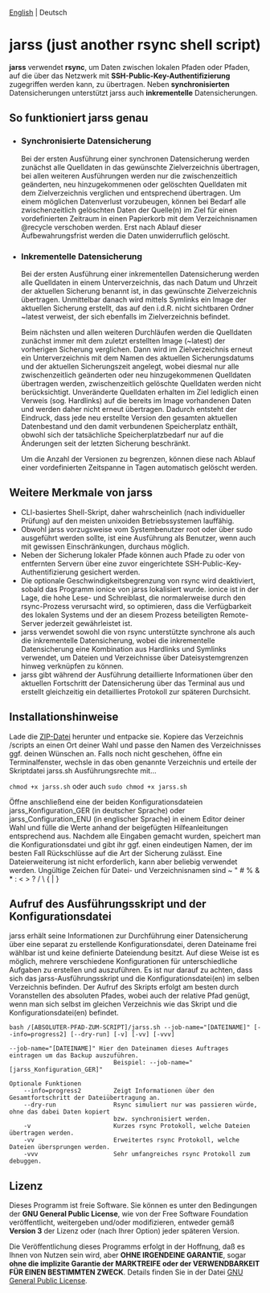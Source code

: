 [English](README_en.md) | Deutsch

# jarss (just another rsync shell script) 
**jarss** verwendet **rsync**, um Daten zwischen lokalen Pfaden oder Pfaden, auf die über das Netzwerk mit **SSH-Public-Key-Authentifizierung** zugegriffen werden kann, zu übertragen. Neben **synchronisierten** Datensicherungen unterstützt jarss auch **inkrementelle** Datensicherungen. 

## So funktioniert jarss genau
- ### Synchronisierte Datensicherung
    Bei der ersten Ausführung einer synchronen Datensicherung werden zunächst alle Quelldaten in das gewünschte Zielverzeichnis übertragen, bei allen weiteren Ausführungen werden nur die zwischenzeitlich geänderten, neu hinzugekommenen oder gelöschten Quelldaten mit dem Zielverzeichnis verglichen und entsprechend übertragen. Um einem möglichen Datenverlust vorzubeugen, können bei Bedarf alle zwischenzeitlich gelöschten Daten der Quelle(n) im Ziel für einen vordefinierten Zeitraum in einen Papierkorb mit dem Verzeichnisnamen @recycle verschoben werden. Erst nach Ablauf dieser Aufbewahrungsfrist werden die Daten unwiderruflich gelöscht.

- ### Inkrementelle Datensicherung
    Bei der ersten Ausführung einer inkrementellen Datensicherung werden alle Quelldaten in einem Unterverzeichnis, das nach Datum und Uhrzeit der aktuellen Sicherung benannt ist, in das gewünschte Zielverzeichnis übertragen. Unmittelbar danach wird mittels Symlinks ein Image der aktuellen Sicherung erstellt, das auf den i.d.R. nicht sichtbaren Ordner ~latest verweist, der sich ebenfalls im Zielverzeichnis befindet.

    Beim nächsten und allen weiteren Durchläufen werden die Quelldaten zunächst immer mit dem zuletzt erstellten Image (~latest) der vorherigen Sicherung verglichen. Dann wird im Zielverzeichnis erneut ein Unterverzeichnis mit dem Namen des aktuellen Sicherungsdatums und der aktuellen Sicherungszeit angelegt, wobei diesmal nur alle zwischenzeitlich geänderten oder neu hinzugekommenen Quelldaten übertragen werden, zwischenzeitlich gelöschte Quelldaten werden nicht berücksichtigt. Unveränderte Quelldaten erhalten im Ziel lediglich einen Verweis (sog. Hardlinks) auf die bereits im Image vorhandenen Daten und werden daher nicht erneut übertragen. Dadurch entsteht der Eindruck, dass jede neu erstellte Version den gesamten aktuellen Datenbestand und den damit verbundenen Speicherplatz enthält, obwohl sich der tatsächliche Speicherplatzbedarf nur auf die Änderungen seit der letzten Sicherung beschränkt.

    Um die Anzahl der Versionen zu begrenzen, können diese nach Ablauf einer vordefinierten Zeitspanne in Tagen automatisch gelöscht werden.

## Weitere Merkmale von jarss
- CLI-basiertes Shell-Skript, daher wahrscheinlich (nach individueller Prüfung) auf den meisten unixoiden Betriebssystemen lauffähig. 
-  Obwohl jarss vorzugsweise vom Systembenutzer root oder über sudo ausgeführt werden sollte, ist eine Ausführung als Benutzer, wenn auch mit gewissen Einschränkungen, durchaus möglich.
- Neben der Sicherung lokaler Pfade können auch Pfade zu oder von entfernten Servern über eine zuvor eingerichtete SSH-Public-Key-Authentifizierung gesichert werden.
- Die optionale Geschwindigkeitsbegrenzung von rsync wird deaktiviert, sobald das Programm ionice von jarss lokalisiert wurde. ionice ist in der Lage, die hohe Lese- und Schreiblast, die normalerweise durch den rsync-Prozess verursacht wird, so optimieren, dass die Verfügbarkeit des lokalen Systems und der an diesem Prozess beteiligten Remote-Server jederzeit gewährleistet ist.
- jarss verwendet sowohl die von rsync unterstützte synchrone als auch die inkrementelle Datensicherung, wobei die inkrementelle Datensicherung eine Kombination aus Hardlinks und Symlinks verwendet, um Dateien und Verzeichnisse über Dateisystemgrenzen hinweg verknüpfen zu können.
- jarss gibt während der Ausführung detaillierte Informationen über den aktuellen Fortschritt der Datensicherung über das Terminal aus und erstellt gleichzeitig ein detailliertes Protokoll zur späteren Durchsicht. 

## Installationshinweise
Lade die [ZIP-Datei](https://github.com/toafez/jarss/archive/refs/heads/main.zip) herunter und entpacke sie. Kopiere das Verzeichnis /scripts an einen Ort deiner Wahl und passe den Namen des Verzeichnisses ggf. deinen Wünschen an. Falls noch nicht geschehen, öffne ein Terminalfenster, wechsle in das oben genannte Verzeichnis und erteile der Skriptdatei jarss.sh Ausführungsrechte mit...

`chmod +x jarss.sh` oder auch `sudo chmod +x jarss.sh`

Öffne anschließend eine der beiden Konfigurationsdateien jarss_Konfiguration_GER (in deutscher Sprache) oder jarss_Configuration_ENU (in englischer Sprache) in einem Editor deiner Wahl und fülle die Werte anhand der beigefügten Hilfeanleitungen entsprechend aus. Nachdem alle Eingaben gemacht wurden, speichert man die Konfigurationsdatei und gibt ihr ggf. einen eindeutigen Namen, der im besten Fall Rückschlüsse auf die Art der Sicherung zulässt. Eine Dateierweiterung ist nicht erforderlich, kann aber beliebig verwendet werden. Ungültige Zeichen für Datei- und Verzeichnisnamen sind ~ " # % & * : < > ? / \ { | } 

## Aufruf des Ausführungsskript und der Konfigurationsdatei
jarss erhält seine Informationen zur Durchführung einer Datensicherung über eine separat zu erstellende Konfigurationsdatei, deren Dateiname frei wählbar ist und keine definierte Dateiendung besitzt. Auf diese Weise ist es möglich, mehrere verschiedene Konfigurationen für unterschiedliche Aufgaben zu erstellen und auszuführen. Es ist nur darauf zu achten, dass sich das jarss-Ausführungsskript und die Konfigurationsdatei(en) im selben Verzeichnis befinden. Der Aufruf des Skripts erfolgt am besten durch Voranstellen des absoluten Pfades, wobei auch der relative Pfad genügt, wenn man sich selbst im gleichen Verzeichnis wie das Skript und die Konfigurationsdatei(en) befindet.

```bash /[ABSOLUTER-PFAD-ZUM-SCRIPT]/jarss.sh --job-name="[DATEINAME]" [--info=progress2] [--dry-run] [-v] [-vv] [-vvv]```

```
--job-name="[DATEINAME]" Hier den Dateinamen dieses Auftrages eintragen um das Backup auszuführen.
                             Beispiel: --job-name="[jarss_Konfiguration_GER]"

Optionale Funktionen
    --info=progress2         Zeigt Informationen über den Gesamtfortschritt der Dateiübertragung an.
    --dry-run                Rsync simuliert nur was passieren würde, ohne das dabei Daten kopiert
                             bzw. synchronisiert werden.
    -v                       Kurzes rsync Protokoll, welche Dateien übertragen werden.
    -vv                      Erweitertes rsync Protokoll, welche Dateien übersprungen werden. 
    -vvv                     Sehr umfangreiches rsync Protokoll zum debuggen.
```

## Lizenz
Dieses Programm ist freie Software. Sie können es unter den Bedingungen der **GNU General Public License**, wie von der Free Software Foundation veröffentlicht, weitergeben und/oder modifizieren, entweder gemäß **Version 3** der Lizenz oder (nach Ihrer Option) jeder späteren Version.

Die Veröffentlichung dieses Programms erfolgt in der Hoffnung, daß es Ihnen von Nutzen sein wird, aber **OHNE IRGENDEINE GARANTIE**, sogar **ohne die implizite Garantie der MARKTREIFE oder der VERWENDBARKEIT FÜR EINEN BESTIMMTEN ZWECK**. Details finden Sie in der Datei [GNU General Public License](LICENSE).
